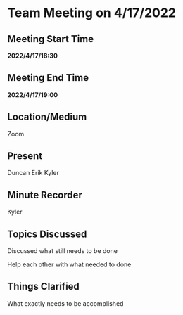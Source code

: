 # Team Meeting on 4/17/2022

## Meeting Start Time
**2022/4/17/18:30**

## Meeting End Time
**2022/4/17/19:00**

## Location/Medium

Zoom

## Present

Duncan
Erik
Kyler

## Minute Recorder

Kyler

## Topics Discussed

Discussed what still needs to be done

Help each other with what needed to done

## Things Clarified

What exactly needs to be accomplished
